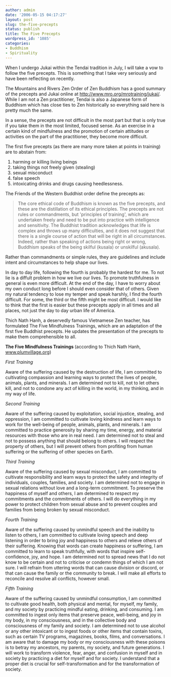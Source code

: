 ```yaml
---
author: admin
date: '2006-05-15 04:17:27'
layout: post
slug: the-five-precepts
status: publish
title: The Five Precepts
wordpress_id: '1085'
categories:
- Buddhism
- Spirituality
---
```

When I undergo Jukai within the Tendai tradition in July, I will take a vow to follow the five precepts. This is something that I take very seriously and have been reflecting on recently.

The Mountains and Rivers Zen Order of Zen Buddhism has a good summary of the precepts and Jukai online at <a href="http://www.mro.org/mrotraining/jukai/">http://www.mro.org/mrotraining/jukai/</a>. While I am not a Zen practitioner, Tendai is also a Japanese form of Buddhism which has close ties to Zen historically so everything said here is pretty much the same.

In a sense, the precepts are not difficult in the most part but that is only true if you take them in the most limited, focused sense. As an exercise in a certain kind of mindfulness and the promotion of certain attitudes or activities on the part of the practitioner, they become more difficult.

The first five precepts (as there are many more taken at points in training) are to abstain from:
<ol>
	<li>harming or killing living beings</li>
	<li>taking things not freely given (stealing)</li>
	<li>sexual misconduct</li>
	<li>false speech</li>
	<li>intoxicating drinks and drugs causing heedlessness.</li>
</ol>
The Friends of the Western Buddhist order define the precepts as:
<blockquote>The core ethical code of Buddhism is known as the five precepts, and these are the distillation of its ethical principles. The precepts are not rules or commandments, but 'principles of training', which are undertaken freely and need to be put into practice with intelligence and sensitivity. The Buddhist tradition acknowledges that life is complex and throws up many difficulties, and it does not suggest that there is a single course of action that will be right in all circumstances. Indeed, rather than speaking of actions being right or wrong, Buddhism speaks of the being skilful (kusala) or unskilful (akusala).</blockquote>
Rather than commandments or simple rules, they are guidelines and include intent and circumstances to help shape our lives.

In day to day life, following the fourth is probably the hardest for me. To not lie is a diffult problem in how we live our lives. To promote truthfulness in general is even more difficult. At the end of the day, I have to worry about my own conduct long before I should even consider that of others. Given my natural tendency to lose my temper and speak harshly, I find the fourth difficult. For some, the third or the fifth might be most difficult. I would like to think that the first is easier but these precepts apply in all times and all places, not just the day to day urban life of America.

Thich Nath      Hanh, a deservedly famous Vietnamese Zen teacher, has formulated The Five Mindfulness Trainings, which are an adaptation      of the first five Buddhist precepts. He updates the presentation of the precepts to make them comprehensible to all.

<strong>The Five Mindfulness Trainings
</strong><span class="smalltext">(according to Thich Nath Hanh, <a href="http://www.plumvillage.org">www.plumvillage.org</a>)<strong>      </strong></span>

<em>First Training</em>

Aware of the suffering caused by the destruction of life, I am committed      to cultivating compassion and learning ways to protect the lives of people,      animals, plants, and minerals. I am determined not to kill, not to let others      kill, and not to condone any act of killing in the world, in my thinking,      and in my way of life.

<em>Second Training</em>

Aware of the suffering caused by exploitation, social injustice, stealing,      and oppression, I am committed to cultivate loving kindness and learn ways      to work for the well-being of people, animals, plants, and minerals. I am      committed to practice generosity by sharing my time, energy, and material      resources with those who are in real need. I am determined not to steal and      not to possess anything that should belong to others. I will respect the property      of others, but I will prevent others from profiting from human suffering or      the suffering of other species on Earth.

<em>Third Training</em>

Aware of the suffering caused by sexual misconduct, I am committed to cultivate      responsibility and learn ways to protect the safety and integrity of individuals,      couples, families, and society. I am determined not to engage in sexual relations      without love and a long-term commitment. To preserve the happiness of myself      and others, I am determined to respect my commitments and the commitments      of others. I will do everything in my power to protect children from sexual      abuse and to prevent couples and families from being broken by sexual misconduct.

<em>Fourth Training</em>

Aware of the suffering caused by unmindful speech and the inability to listen      to others, I am committed to cultivate loving speech and deep listening in      order to bring joy and happiness to others and relieve others of their suffering.      Knowing that words can create happiness or suffering, I am committed to learn      to speak truthfully, with words that inspire self-confidence, joy, and hope.      I am determined not to spread news that I do not know to be certain and not      to criticise or condemn things of which I am not sure. I will refrain from      uttering words that can cause division or discord, or that can cause the family      or the community to break. I will make all efforts to reconcile and resolve      all conflicts, however small.

<em>Fifth Training</em>

Aware of the suffering caused by unmindful consumption, I am committed to      cultivate good health, both physical and mental, for myself, my family, and      my society by practicing mindful eating, drinking, and consuming. I am committed      to ingest only items that preserve peace, well-being, and joy in my body,      in my consciousness, and in the collective body and consciousness of my family      and society. I am determined not to use alcohol or any other intoxicant or      to ingest foods or other items that contain toxins, such as certain TV programs,      magazines, books, films, and conversations. I am aware that to damage my body      or my consciousness with these poisons is to betray my ancestors, my parents,      my society, and future generations. I will work to transform violence, fear,      anger, and confusion in myself and in society by practicing a diet for myself      and for society. I understand that a proper diet is crucial for self-transformation      and for the transformation of society.
